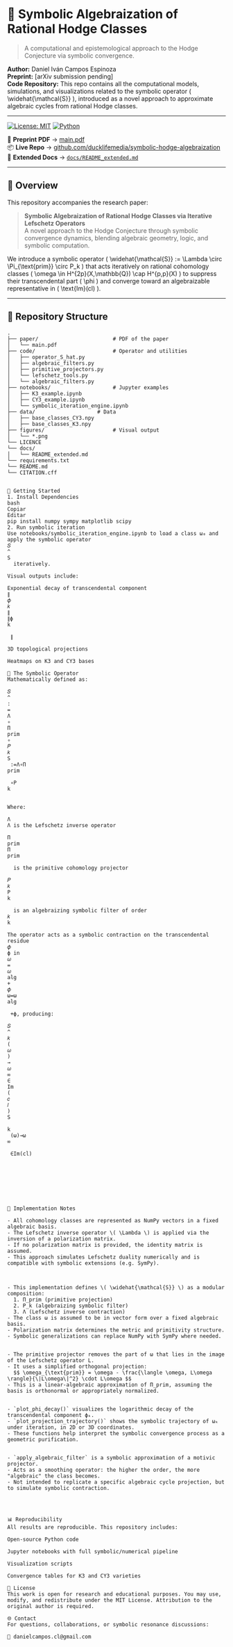 # 🧬 Symbolic Algebraization of Rational Hodge Classes
> A computational and epistemological approach to the Hodge Conjecture via symbolic convergence.


**Author:** Daniel Iván Campos Espinoza  
**Preprint:** [arXiv submission pending]  
**Code Repository:** This repo contains all the computational models, simulations, and visualizations related to the symbolic operator \( \widehat{\mathcal{S}} \), introduced as a novel approach to approximate algebraic cycles from rational Hodge classes.

---

[![License: MIT](https://img.shields.io/badge/license-MIT-green.svg)](LICENSE)
[![Python](https://img.shields.io/badge/python-3.9+-blue.svg)](#)

📄 **Preprint PDF** → [main.pdf](./paper/main.pdf)  
📦 **Live Repo** → [github.com/ducklifemedia/symbolic-hodge-algebraization](https://github.com/ducklifemedia/symbolic-hodge-algebraization)  
🧠 **Extended Docs** → [`docs/README_extended.md`](./docs/README_extended.md)

---



## 🧠 Overview

This repository accompanies the research paper:

> **Symbolic Algebraization of Rational Hodge Classes via Iterative Lefschetz Operators**  
> A novel approach to the Hodge Conjecture through symbolic convergence dynamics, blending algebraic geometry, logic, and symbolic computation.

We introduce a symbolic operator \( \widehat{\mathcal{S}} := \Lambda \circ \Pi_{\text{prim}} \circ P_k \) that acts iteratively on rational cohomology classes \( \omega \in H^{2p}(X,\mathbb{Q}) \cap H^{p,p}(X) \) to suppress their transcendental part \( \phi \) and converge toward an algebraizable representative in \( \text{Im}(cl) \).

---

## 📂 Repository Structure

```text
.
├── paper/                        # PDF of the paper
│   └── main.pdf
├── code/                         # Operator and utilities
│   ├── operator_S_hat.py
│   ├── algebraic_filters.py
│   ├── primitive_projectors.py
│   └── lefschetz_tools.py
│   └── algebraic_filters.py
├── notebooks/                    # Jupyter examples
│   ├── K3_example.ipynb
│   ├── CY3_example.ipynb
│   └── symbolic_iteration_engine.ipynb
├── data/                    # Data
│   ├── base_classes_CY3.npy
│   ├── base_classes_K3.npy
├── figures/                      # Visual output
│   └── *.png
└── LICENCE
└── docs/
│   └── README_extended.md
└── requirements.txt
└── README.md
└── CITATION.cff


🚀 Getting Started
1. Install Dependencies
bash
Copiar
Editar
pip install numpy sympy matplotlib scipy
2. Run symbolic iteration
Use notebooks/symbolic_iteration_engine.ipynb to load a class ω₀ and apply the symbolic operator 
𝑆
^
S
  iteratively.

Visual outputs include:

Exponential decay of transcendental component 
∥
𝜙
𝑘
∥
∥ϕ 
k
​
 ∥

3D topological projections

Heatmaps on K3 and CY3 bases

🔬 The Symbolic Operator
Mathematically defined as:

𝑆
^
:
=
Λ
∘
Π
prim
∘
𝑃
𝑘
S
 :=Λ∘Π 
prim
​
 ∘P 
k
​
 
Where:

Λ
Λ is the Lefschetz inverse operator

Π
prim
Π 
prim
​
  is the primitive cohomology projector

𝑃
𝑘
P 
k
​
  is an algebraizing symbolic filter of order 
𝑘
k

The operator acts as a symbolic contraction on the transcendental residue 
𝜙
ϕ in 
𝜔
=
𝜔
alg
+
𝜙
ω=ω 
alg
​
 +ϕ, producing:

𝑆
^
𝑘
(
𝜔
)
→
𝜔
∞
∈
Im
(
𝑐
𝑙
)
S
  
k
 (ω)→ω 
∞
​
 ∈Im(cl)








🔬 Implementation Notes

- All cohomology classes are represented as NumPy vectors in a fixed algebraic basis.
- The Lefschetz inverse operator \( \Lambda \) is applied via the inversion of a polarization matrix.
- If no polarization matrix is provided, the identity matrix is assumed.
- This approach simulates Lefschetz duality numerically and is compatible with symbolic extensions (e.g. SymPy).



- This implementation defines \( \widehat{\mathcal{S}} \) as a modular composition:
  1. Π_prim (primitive projection)
  2. P_k (algebraizing symbolic filter)
  3. Λ (Lefschetz inverse contraction)
- The class ω is assumed to be in vector form over a fixed algebraic basis.
- Polarization matrix determines the metric and primitivity structure.
- Symbolic generalizations can replace NumPy with SymPy where needed.


- The primitive projector removes the part of ω that lies in the image of the Lefschetz operator L.
- It uses a simplified orthogonal projection:
  $$ \omega_{\text{prim}} = \omega - \frac{\langle \omega, L\omega \rangle}{\|L\omega\|^2} \cdot L\omega $$
- This is a linear-algebraic approximation of Π_prim, assuming the basis is orthonormal or appropriately normalized.


- `plot_phi_decay()` visualizes the logarithmic decay of the transcendental component ϕₖ.
- `plot_projection_trajectory()` shows the symbolic trajectory of ωₖ under iteration, in 2D or 3D coordinates.
- These functions help interpret the symbolic convergence process as a geometric purification.


- `apply_algebraic_filter` is a symbolic approximation of a motivic projector.
- Acts as a smoothing operator: the higher the order, the more "algebraic" the class becomes.
- Not intended to replicate a specific algebraic cycle projection, but to simulate symbolic contraction.




📊 Reproducibility
All results are reproducible. This repository includes:

Open-source Python code

Jupyter notebooks with full symbolic/numerical pipeline

Visualization scripts

Convergence tables for K3 and CY3 varieties

📘 License
This work is open for research and educational purposes. You may use, modify, and redistribute under the MIT License. Attribution to the original author is required.

🌐 Contact
For questions, collaborations, or symbolic resonance discussions:

📧 danielcampos.cl@gmail.com
